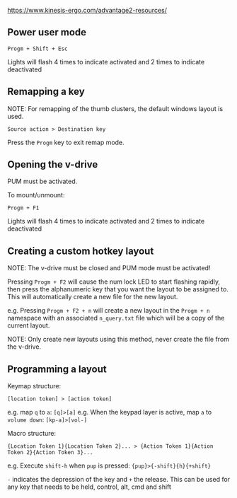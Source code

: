https://www.kinesis-ergo.com/advantage2-resources/

## Power user mode

`Progm + Shift + Esc`

Lights will flash 4 times to indicate activated and 2 times to indicate deactivated

## Remapping a key

NOTE: For remapping of the thumb clusters, the default windows layout is used.

`Source action > Destination key`

Press the `Progm` key to exit remap mode.

## Opening the v-drive

PUM must be activated.

To mount/unmount:

`Progm + F1`

Lights will flash 4 times to indicate activated and 2 times to indicate deactivated

## Creating a custom hotkey layout

NOTE: The v-drive must be closed and PUM mode must be activated!

Pressing `Progm + F2` will cause the num lock LED to start flashing rapidly, then press
the alphanumeric key that you want the layout to be assigned to. This will automatically create a
new file for the new layout.

e.g. Pressing `Progm + F2 + n` will create a new layout in the `Progm + n` namespace with an associated
`n_query.txt` file which will be a copy of the current layout.

NOTE: Only create new layouts using this method, never create the file from the v-drive.

## Programming a layout

Keymap structure:

`[location token] > [action token]`

e.g. map `q` to `a`: `[q]>[a]`
e.g. When the keypad layer is active, map `a` to `volume down`: `[kp-a]>[vol-]`

Macro structure:

`{Location Token 1}{Location Token 2}... > {Action Token 1}{Action Token 2}{Action Token 3}...`

e.g. Execute `shift-h` when `pup` is pressed: `{pup}>{-shift}{h}{+shift}`

`-` indicates the depression of the key and `+` the release. This can be used for any key that needs
to be held, control, alt, cmd and shift

